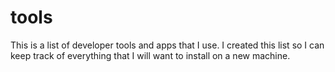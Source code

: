 # tools

This is a list of developer tools and apps that I use. I created this list so I can keep track of everything that I will want to install on a new machine.

